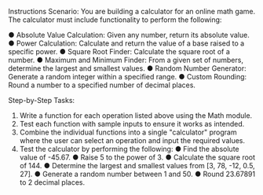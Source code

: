 Instructions
Scenario: You are building a calculator for an online math game. The calculator must include functionality to perform the following:

● Absolute Value Calculation: Given any number, return its absolute value.
● Power Calculation: Calculate and return the value of a base raised to a specific power.
● Square Root Finder: Calculate the square root of a number.
● Maximum and Minimum Finder: From a given set of numbers, determine the largest and smallest values.
● Random Number Generator: Generate a random integer within a specified range.
● Custom Rounding: Round a number to a specified number of decimal places.

Step-by-Step Tasks:
1. Write a function for each operation listed above using the Math module.
2. Test each function with sample inputs to ensure it works as intended.
3. Combine the individual functions into a single "calculator" program where the user can select an operation and input the required values.
4. Test the calculator by performing the following:
● Find the absolute value of -45.67.
● Raise 5 to the power of 3.
● Calculate the square root of 144.
● Determine the largest and smallest values from [3, 78, -12, 0.5, 27].
● Generate a random number between 1 and 50.
● Round 23.67891 to 2 decimal places.
